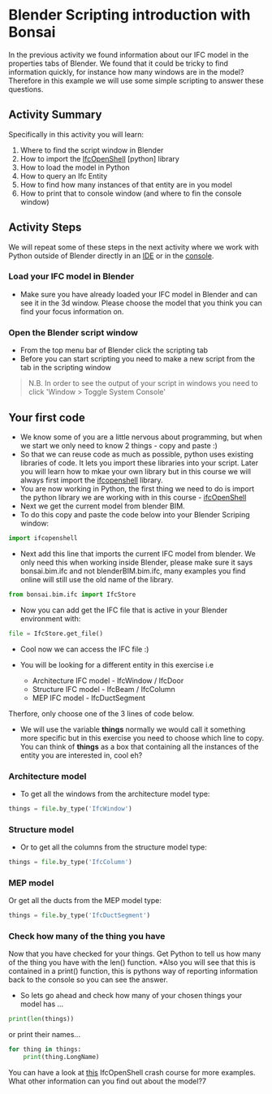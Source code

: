 # Blender Scripting introduction with Bonsai
In the previous activity we found information about our IFC model in the properties tabs of Blender. We found that it could be tricky to find information quickly, for instance how many windows are in the model? Therefore in this example we will use some simple scripting to answer these questions.

## Activity Summary
Specifically in this activity you will learn:
1. Where to find the script window in Blender
2. How to import the [IfcOpenShell] [python] library
3. How to load the model in Python
4. How to query an Ifc Entity
5. How to find how many instances of that entity are in you model
6. How to print that to console window (and where to fin the console window)

## Activity Steps
We will repeat some of these steps in the next activity where we work with Python outside of Blender directly in an [IDE] or in the [console].

### Load your IFC model in Blender
* Make sure you have already loaded your IFC model in Blender and can see it in the 3d window. Please choose the model that you think you can find your focus information on.

### Open the Blender script window
* From the top menu bar of Blender click the scripting tab
* Before you can start scripting you need to make a new script from the tab in the scripting window
> N.B. In order to see the output of your script in windows you need to click 'Window > Toggle System Console'

## Your first code
* We know some of you are a little nervous about programming, but when we start we only need to know 2 things - copy and paste :)
* So that we can reuse code as much as possible, python uses existing libraries of code. It lets you import these libraries into your script. Later you will learn how to mkae your own library but in this course we will always first import the [ifcopenshell] library.
* You are now working in Python, the first thing we need to do is import the python library we are working with in this course - [ifcOpenShell]
* Next we get the current model from blender BIM.
* To do this copy and paste the code below into your Blender Scriping window:

```python
import ifcopenshell
```
* Next add this line that imports the current IFC model from blender. We only need this when working inside Blender, please make sure it says bonsai.bim.ifc and not blenderBIM.bim.ifc, many examples you find online will still use the old name of the library.

```python
from bonsai.bim.ifc import IfcStore
```

* Now you can add get the IFC file that is active in your Blender environment with:
```python
file = IfcStore.get_file()
```
* Cool now we can access the IFC file :)

* You will be looking for a different entity in this exercise i.e
  * Architecture IFC model - IfcWindow / IfcDoor
  * Structure IFC model - IfcBeam / IfcColumn
  * MEP IFC model - IfcDuctSegment

Therfore, only choose one of the 3 lines of code below.
* We will use the variable **things** normally we would call it something more specific but in this exercise you need to choose which line to copy. You can think of **things** as a box that containing all the instances of the entity you are interested in, cool eh?

### Architecture model
* To get all the windows from the architecture model type:
```python
things = file.by_type('IfcWindow')
```
### Structure model
* Or to get all the columns from the structure model type:
```python
things = file.by_type('IfcColumn')
```
### MEP model
Or get all the ducts from the MEP model type:
```python
things = file.by_type('IfcDuctSegment')
```
### Check how many of the thing you have
Now that you have checked for your things.
Get Python to tell us how many of the thing you have with the len() function.
*Also you will see that this is contained in a print() function, this is pythons way of reporting information back to the console so you can see the answer.
* So lets go ahead and check how many of your chosen things your model has ...
```python
print(len(things))
```
or print their names...
```python
for thing in things:
	print(thing.LongName)
```
You can have a look at [this](https://docs.ifcopenshell.org/ifcopenshell-python/hello_world.html) IfcOpenShell crash course for more examples. What other information can you find out about the model?7

[IfcOpenShell]: /Concepts/IfcOpenShell
[IDE]: /Concepts/IDE
[console]: /Concepts/CommandLine
